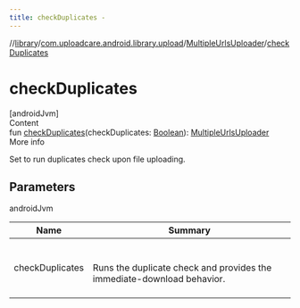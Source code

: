```yaml
---
title: checkDuplicates -
---
```

//[library](../../index.md)/[com.uploadcare.android.library.upload](../index.md)/[MultipleUrlsUploader](index.md)/[checkDuplicates](check-duplicates.md)



# checkDuplicates  
[androidJvm]  
Content  
fun [checkDuplicates](check-duplicates.md)(checkDuplicates: [Boolean](https://kotlinlang.org/api/latest/jvm/stdlib/kotlin/-boolean/index.html)): [MultipleUrlsUploader](index.md)  
More info  


Set to run duplicates check upon file uploading.



## Parameters  
  
androidJvm  
  
|  Name|  Summary| 
|---|---|
| <a name="com.uploadcare.android.library.upload/MultipleUrlsUploader/checkDuplicates/#kotlin.Boolean/PointingToDeclaration/"></a>checkDuplicates| <a name="com.uploadcare.android.library.upload/MultipleUrlsUploader/checkDuplicates/#kotlin.Boolean/PointingToDeclaration/"></a><br><br>Runs the duplicate check and provides the immediate-download behavior.<br><br>
  
  



